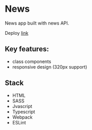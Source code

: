 # News

News app built with news API.

Deploy [link](https://news-js-denismezhenin.netlify.app/)

## Key features:
- class components
- responsive design (320px support)

## Stack
- HTML
- SASS
- Jvascript
- Typescript
- Webpack
- ESLint
